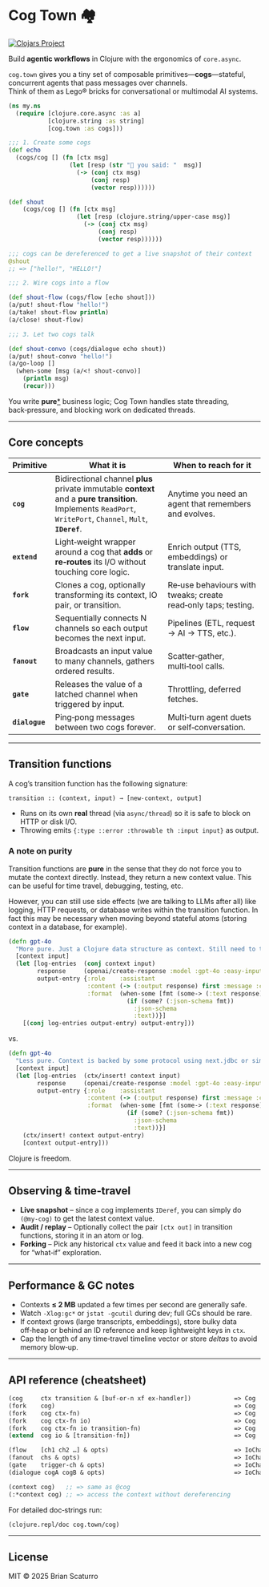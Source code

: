 # Cog Town 🏘️

[![Clojars Project](https://img.shields.io/clojars/v/com.github.brianium/cog-town.svg)](https://clojars.org/com.github.brianium/cog-town)

Build **agentic workflows** in Clojure with the ergonomics of `core.async`.

`cog.town` gives you a tiny set of composable primitives—**cogs**—stateful, concurrent agents that pass messages over channels.  
Think of them as Lego® bricks for conversational or multimodal AI systems.

```clojure
(ns my.ns
  (require [clojure.core.async :as a]
           [clojure.string :as string]
           [cog.town :as cogs]))

;;; 1. Create some cogs
(def echo
  (cogs/cog [] (fn [ctx msg]
                 (let [resp (str "👋 you said: "  msg)]
                   (-> (conj ctx msg)
                       (conj resp)
                       (vector resp))))))

(def shout
    (cogs/cog [] (fn [ctx msg]
                   (let [resp (clojure.string/upper-case msg)]
                     (-> (conj ctx msg)
                         (conj resp)
                         (vector resp))))))

;;; cogs can be dereferenced to get a live snapshot of their context
@shout
;; => ["hello!", "HELLO!"]

;;; 2. Wire cogs into a flow

(def shout-flow (cogs/flow [echo shout]))
(a/put! shout-flow "hello!")
(a/take! shout-flow println)
(a/close! shout-flow)

;;; 3. Let two cogs talk

(def shout-convo (cogs/dialogue echo shout))
(a/put! shout-convo "hello!")
(a/go-loop []
  (when-some [msg (a/<! shout-convo)]
    (println msg)
    (recur)))
```

You write **pure**[*](#a-note-on-purity) business logic; Cog Town handles state threading, back‑pressure, and blocking work on dedicated threads.

---

## Core concepts

| Primitive      | What it is                                                   | When to reach for it                                           |
| -------------- | ------------------------------------------------------------ | -------------------------------------------------------------- |
| **`cog`**      | Bidirectional channel **plus** private immutable **context** and a **pure transition**. Implements `ReadPort`, `WritePort`, `Channel`, `Mult`, **`IDeref`**. | Anytime you need an agent that remembers and evolves. |
| **`extend`**   | Light‑weight wrapper around a cog that **adds** or **re‑routes** its I/O without touching core logic. | Enrich output (TTS, embeddings) or translate input. |
| **`fork`**     | Clones a cog, optionally transforming its context, IO pair, or transition. | Re‑use behaviours with tweaks; create read‑only taps; testing. |
| **`flow`**     | Sequentially connects N channels so each output becomes the next input. | Pipelines (ETL, request → AI → TTS, etc.). |
| **`fanout`**   | Broadcasts an input value to many channels, gathers ordered results. | Scatter‑gather, multi‑tool calls. |
| **`gate`**     | Releases the value of a latched channel when triggered by input. | Throttling, deferred fetches. |
| **`dialogue`** | Ping‑pong messages between two cogs forever. | Multi‑turn agent duets or self‑conversation. |

---

## Transition functions

A cog’s transition function has the following signature:

```clojure
transition :: (context, input) → [new‑context, output]
```

* Runs on its own **real** thread (via `async/thread`) so it is safe to block on HTTP or disk I/O.  
* Throwing emits `{:type ::error :throwable th :input input}` as output.

### A note on purity

Transition functions are **pure** in the sense that they do not force you to mutate the context directly. Instead, they return a new context value. This can be useful for time travel, debugging, testing, etc. 

However, you can still use side effects (we are talking to LLMs after all) like logging, HTTP requests, or database writes within the transition function. In fact this may be necessary when moving beyond stateful atoms (storing context in a database, for example).

```clojure
(defn gpt-4o
  "More pure. Just a Clojure data structure as context. Still need to talk to OpenAI."
  [context input]
  (let [log-entries  (conj context input)
        response     (openai/create-response :model :gpt-4o :easy-input-messages log-entries)
        output-entry {:role    :assistant
                      :content (-> (:output response) first :message :content first :output-text :text)
                      :format  (when-some [fmt (some-> (:text response) :format)]
                                 (if (some? (:json-schema fmt))
                                   :json-schema
                                   :text))}]
    [(conj log-entries output-entry) output-entry]))
```

vs.

```clojure
(defn gpt-4o
  "Less pure. Context is backed by some protocol using next.jdbc or similar"
  [context input]
  (let [log-entries  (ctx/insert! context input)
        response     (openai/create-response :model :gpt-4o :easy-input-messages log-entries)
        output-entry {:role    :assistant
                      :content (-> (:output response) first :message :content first :output-text :text)
                      :format  (when-some [fmt (some-> (:text response) :format)]
                                 (if (some? (:json-schema fmt))
                                   :json-schema
                                   :text))}]
    (ctx/insert! context output-entry)
    [context output-entry]))
```

Clojure is freedom.

---

## Observing & time‑travel

* **Live snapshot** – since a cog implements `IDeref`, you can simply do `(@my-cog)` to get the latest context value.  
* **Audit / replay** – Optionally collect the pair `[ctx out]` in transition functions, storing it in an atom or log.  
* **Forking** – Pick any historical `ctx` value and feed it back into a new cog for “what‑if” exploration.

---

## Performance & GC notes

* Contexts **≤ 2 MB** updated a few times per second are generally safe.  
* Watch `-Xlog:gc*` or `jstat -gcutil` during dev; full GCs should be rare.  
* If context grows (large transcripts, embeddings), store bulky data off‑heap or behind an ID reference and keep lightweight keys in `ctx`.  
* Cap the length of any time‑travel timeline vector or store *deltas* to avoid memory blow‑up.

---

## API reference (cheatsheet)

```clojure
(cog     ctx transition & [buf-or-n xf ex-handler])            => Cog
(fork    cog)                                                  => Cog
(fork    cog ctx-fn)                                           => Cog
(fork    cog ctx-fn io)                                        => Cog
(fork    cog ctx-fn io transition-fn)                          => Cog
(extend  cog io & [transition-fn])                             => Cog

(flow    [ch1 ch2 …] & opts)                                   => IoChannel
(fanout  chs & opts)                                           => IoChannel
(gate    trigger-ch & opts)                                    => IoChannel
(dialogue cogA cogB & opts)                                    => IoChannel

(context cog)   ;; => same as @cog
(:*context cog) ;; => access the context without dereferencing
```

For detailed doc‑strings run:

```clojure
(clojure.repl/doc cog.town/cog)
```

---

## License

MIT © 2025 Brian Scaturro
